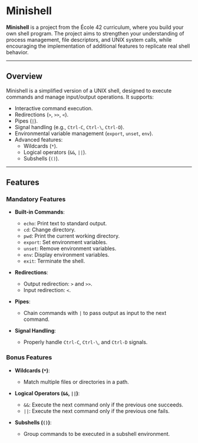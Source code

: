 # **Minishell**

**Minishell** is a project from the École 42 curriculum, where you build your own shell program. The project aims to strengthen your understanding of process management, file descriptors, and UNIX system calls, while encouraging the implementation of additional features to replicate real shell behavior.

---

## **Overview**

Minishell is a simplified version of a UNIX shell, designed to execute commands and manage input/output operations. It supports:
- Interactive command execution.
- Redirections (`>`, `>>`, `<`).
- Pipes (`|`).
- Signal handling (e.g., `Ctrl-C`, `Ctrl-\`, `Ctrl-D`).
- Environmental variable management (`export`, `unset`, `env`).
- Advanced features:
  - Wildcards (`*`).
  - Logical operators (`&&`, `||`).
  - Subshells (`()`).

---

## **Features**

### **Mandatory Features**
- **Built-in Commands**:
  - `echo`: Print text to standard output.
  - `cd`: Change directory.
  - `pwd`: Print the current working directory.
  - `export`: Set environment variables.
  - `unset`: Remove environment variables.
  - `env`: Display environment variables.
  - `exit`: Terminate the shell.

- **Redirections**:
  - Output redirection: `>` and `>>`.
  - Input redirection: `<`.

- **Pipes**:
  - Chain commands with `|` to pass output as input to the next command.

- **Signal Handling**:
  - Properly handle `Ctrl-C`, `Ctrl-\`, and `Ctrl-D` signals.

### **Bonus Features**
- **Wildcards (`*`)**:
  - Match multiple files or directories in a path.

- **Logical Operators (`&&`, `||`)**:
  - `&&`: Execute the next command only if the previous one succeeds.
  - `||`: Execute the next command only if the previous one fails.

- **Subshells (`()`)**:
  - Group commands to be executed in a subshell environment.
